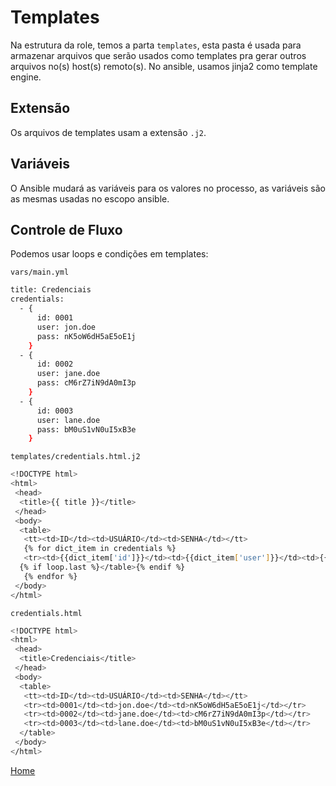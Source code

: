 # Templates

Na estrutura da role, temos a parta `templates`, esta pasta é usada para armazenar arquivos que serão usados como templates pra gerar outros arquivos no(s) host(s) remoto(s).
No ansible, usamos jinja2 como template engine.

## Extensão

Os arquivos de templates usam a extensão `.j2`.

## Variáveis

O Ansible mudará as variáveis para os valores no processo, as variáveis são as mesmas usadas no escopo ansible.

## Controle de Fluxo

Podemos usar loops e condições em templates:

`vars/main.yml`

```bash
title: Credenciais
credentials: 
  - {
      id: 0001
      user: jon.doe
      pass: nK5oW6dH5aE5oE1j
    }
  - {
      id: 0002
      user: jane.doe
      pass: cM6rZ7iN9dA0mI3p
    }
  - {
      id: 0003
      user: lane.doe
      pass: bM0uS1vN0uI5xB3e
    }
```

`templates/credentials.html.j2`

```bash
<!DOCTYPE html>
<html>
 <head>
  <title>{{ title }}</title>
 </head>
 <body>
  <table>
   <tt><td>ID</td><td>USUÁRIO</td><td>SENHA</td></tt>
   {% for dict_item in credentials %}
   <tr><td>{{dict_item['id']}}</td><td>{{dict_item['user']}}</td><td>{{dict_item['pass']}}</td></tr>
  {% if loop.last %}</table>{% endif %}
   {% endfor %}  
 </body>
</html>
```

`credentials.html`

```bash
<!DOCTYPE html>
<html>
 <head>
  <title>Credenciais</title>
 </head>
 <body>
  <table>
   <tt><td>ID</td><td>USUÁRIO</td><td>SENHA</td></tt>
   <tr><td>0001</td><td>jon.doe</td><td>nK5oW6dH5aE5oE1j</td></tr>
   <tr><td>0002</td><td>jane.doe</td><td>cM6rZ7iN9dA0mI3p</td></tr>
   <tr><td>0003</td><td>lane.doe</td><td>bM0uS1vN0uI5xB3e</td></tr>
  </table>
 </body>
</html>
```

[Home](/README.md)
